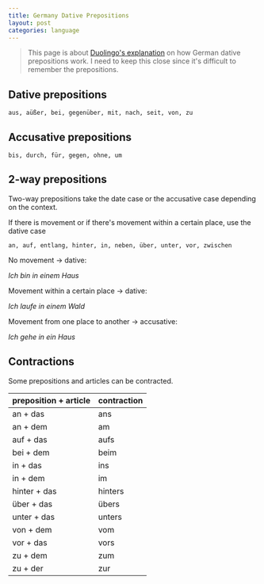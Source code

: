 ```yaml
---
title: Germany Dative Prepositions
layout: post
categories: language
---
```


> This page is about [Duolingo's explanation](https://www.duolingo.com/skill/de/Dative-Prepositions) on how German dative prepositions work. I need to keep this close since it's difficult to remember the prepositions.

## Dative prepositions

    aus, aüßer, bei, gegenüber, mit, nach, seit, von, zu

## Accusative prepositions

    bis, durch, für, gegen, ohne, um

## 2-way prepositions

Two-way prepositions take the date case or the accusative case depending on the context.

If there is movement or if there's movement within a certain place, use the dative case

    an, auf, entlang, hinter, in, neben, über, unter, vor, zwischen

No movement -> dative:

*Ich bin in einem Haus*

Movement within a certain place -> dative:

*Ich laufe in einem Wald*

Movement from one place to another -> accusative:

*Ich gehe in ein Haus*

## Contractions

Some prepositions and articles can be contracted.

| preposition + article | contraction |
| :-------------------- | :---------- |
| an + das              | ans         |
| an + dem              | am          |
| auf + das             | aufs        |
| bei + dem             | beim        |
| in + das              | ins         |
| in + dem              | im          |
| hinter + das          | hinters     |
| über + das            | übers       |
| unter + das           | unters      |
| von + dem             | vom         |
| vor + das             | vors        |
| zu + dem              | zum         |
| zu + der              | zur         |

